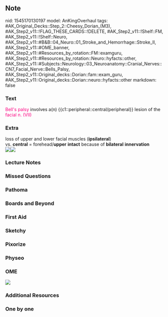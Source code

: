 ## Note
nid: 1545170130197
model: AnKingOverhaul
tags: #AK_Original_Decks::Step_2::Cheesy_Dorian_(M3), #AK_Step2_v11::!FLAG_THESE_CARDS::!DELETE, #AK_Step2_v11::!Shelf::FM, #AK_Step2_v11::!Shelf::Neuro, #AK_Step2_v11::#B&B::04_Neuro::01_Stroke_and_Hemorrhage::Stroke_II, #AK_Step2_v11::#OME_banner, #AK_Step2_v11::#Resources_by_rotation::FM::examguru, #AK_Step2_v11::#Resources_by_rotation::Neuro::hyfacts::other, #AK_Step2_v11::#Subjects::Neurology::03_Neuroanatomy::Cranial_Nerves::CN7_Facial_Nerve::Bells_Palsy, #AK_Step2_v11::Original_decks::Dorian::fam::exam_guru, #AK_Step2_v11::Original_decks::Dorian::neuro::hyfacts::other
markdown: false

### Text
<font color="#FC0280">Bell's palsy</font> involves a(n)
{{c1::peripheral::central/peripheral}} lesion of the <font color=
"#FC0280">facial n. (VII)</font>

### Extra
<div>
  <div>
    loss of upper and lower facial muscles (<b>ipsilateral</b>)
    <div>
      vs. <b>central</b> = forehead/<b>upper</b> <b>intact</b>
      because of <b>bilateral</b> <b>innervation</b>
    </div>
  </div>
</div>
<div>
  <span style="color: rgb(255, 0, 0)"><img src=
  "paste-602107170258947.jpg"><img src=
  "paste-308692184465409.jpg"></span>
</div>

### Lecture Notes


### Missed Questions


### Pathoma


### Boards and Beyond


### First Aid


### Sketchy


### Pixorize


### Physeo


### OME
<div class="ome-widget">
  <a href="https://onlinemeded.org?ref=anki"><img src=
  "_OME_AnkiFlashcards_General_3.png"></a>
</div>

### Additional Resources


### One by one

